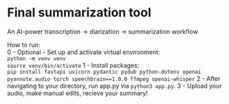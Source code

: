 # Final summarization tool
An AI-power transcription -> diarization -> summarization workflow

How to run:\
0 - Optional - Set up and activate virtual environment:\
`python -m venv venv`\
`source venv/bin/activate`
1 - Install packages:\
`pip install fastapi uvicorn pydantic pydub python-dotenv openai pyannote.audio torch speechbrain==1.0.0 ffmpeg openai-whisper`
2 - After navigating to your directory, run app.py via `python3 app.py`. 
3 - Upload your audio, make manual edits, recieve your summary!
